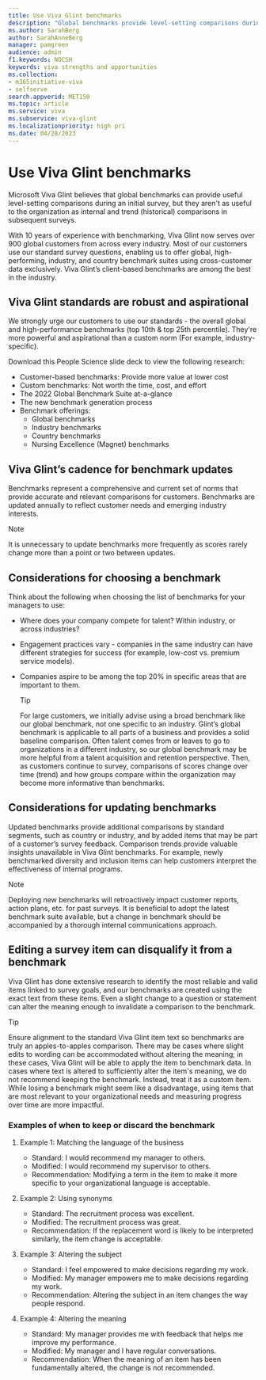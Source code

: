 ```yaml
---
title: Use Viva Glint benchmarks  
description: "Global benchmarks provide level-setting comparisons during an initial survey, but internal and trend comparisons provide more useful information in subsequent surveys."
ms.author: SarahBerg
author: SarahAnneBerg
manager: pamgreen
audience: admin
f1.keywords: NOCSH
keywords: viva strengths and opportunities
ms.collection:  
- m365initiative-viva
- selfserve 
search.appverid: MET150 
ms.topic: article
ms.service: viva
ms.subservice: viva-glint
ms.localizationpriority: high pri
ms.date: 04/28/2023
---
```


# Use Viva Glint benchmarks  

Microsoft Viva Glint believes that global benchmarks can provide useful level-setting comparisons during an initial survey, but they aren't as useful to the organization as internal and trend (historical) comparisons in subsequent surveys.  

With 10 years of experience with benchmarking, Viva Glint now serves over 900 global customers from across every industry. Most of our customers use our standard survey questions, enabling us to offer global, high-performing, industry, and country benchmark suites using cross-customer data exclusively. Viva Glint’s client-based benchmarks are among the best in the industry. 

## Viva Glint standards are robust and aspirational 

We strongly urge our customers to use our standards - the overall global and high-performance benchmarks (top 10th & top 25th percentile). They're more powerful and aspirational than a custom norm (For example, industry-specific). 

Download this People Science slide deck to view the following research: 

- Customer-based benchmarks: Provide more value at lower cost 
- Custom benchmarks: Not worth the time, cost, and effort 
- The 2022 Global Benchmark Suite at-a-glance 
- The new benchmark generation process 
- Benchmark offerings:
   - Global benchmarks 
   - Industry benchmarks
   - Country benchmarks
   - Nursing Excellence (Magnet) benchmarks 

## Viva Glint’s cadence for benchmark updates 

Benchmarks represent a comprehensive and current set of norms that provide accurate and relevant comparisons for customers. Benchmarks are updated annually to reflect customer needs and emerging industry interests.  

   > [!NOTE]
   >It is unnecessary to update benchmarks more frequently as scores rarely change more than a point or two between updates.

## Considerations for choosing a benchmark 

Think about the following when choosing the list of benchmarks for your managers to use: 

- Where does your company compete for talent? Within industry, or across industries? 
- Engagement practices vary - companies in the same industry can have different strategies for success (for example, low-cost vs. premium service models). 
- Companies aspire to be among the top 20% in specific areas that are important to them. 

  > [!TIP]
  >For large customers, we initially advise using a broad benchmark like our global benchmark, not one specific to an industry. Glint’s global benchmark is applicable to all parts of a business and provides a solid baseline comparison. Often talent comes from or leaves to go to organizations in a different industry, so our global benchmark may be more helpful from a talent acquisition and retention perspective. Then, as customers continue to survey, comparisons of scores change over time (trend) and how groups compare within the organization may become more informative than benchmarks.

## Considerations for updating benchmarks

Updated benchmarks provide additional comparisons by standard segments, such as country or industry, and by added items that may be part of a customer’s survey feedback. Comparison trends provide valuable insights unavailable in Viva Glint benchmarks. For example, newly benchmarked diversity and inclusion items can help customers interpret the effectiveness of internal programs.

   > [!NOTE]
   >Deploying new benchmarks will retroactively impact customer reports, action plans, etc. for past surveys. It is beneficial to adopt the latest benchmark suite available, but a change in benchmark should be accompanied by a thorough internal communications approach.

## Editing a survey item can disqualify it from a benchmark 

Viva Glint has done extensive research to identify the most reliable and valid items linked to survey goals, and our benchmarks are created using the exact text from these items. Even a slight change to a question or statement can alter the meaning enough to invalidate a comparison to the benchmark. 

  > [!TIP]
  >Ensure alignment to the standard Viva Glint item text so benchmarks are truly an apples-to-apples comparison. There may be cases where slight edits to wording can be accommodated without altering the meaning; in these cases, Viva Glint will be able to apply the item to benchmark data. In cases where text is altered to sufficiently alter the item's meaning, we do not recommend keeping the benchmark. Instead, treat it as a custom item. While losing a benchmark might seem like a disadvantage, using items that are most relevant to your organizational needs and measuring progress over time are more impactful.

### Examples of when to keep or discard the benchmark 

1. Example 1: Matching the language of the business 

   - Standard: I would recommend my manager to others.
   - Modified: I would recommend my supervisor to others. 
   - Recommendation: Modifying a term in the item to make it more specific to your organizational language is acceptable.  

1. Example 2: Using synonyms 

   - Standard: The recruitment process was excellent. 
   - Modified: The recruitment process was great.  
   - Recommendation: If the replacement word is likely to be interpreted similarly, the item change is acceptable.   

1. Example 3: Altering the subject 
   - Standard: I feel empowered to make decisions regarding my work. 
   - Modified: My manager empowers me to make decisions regarding my work.  
   - Recommendation: Altering the subject in an item changes the way people respond. 

1. Example 4: Altering the meaning 
   - Standard: My manager provides me with feedback that helps me improve my performance. 
   - Modified: My manager and I have regular conversations.   
   - Recommendation: When the meaning of an item has been fundamentally altered, the change is not recommended.  
